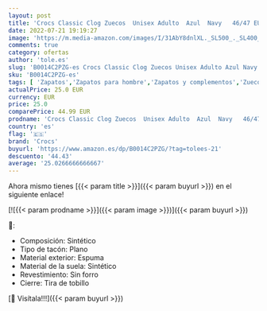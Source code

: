 ```yaml
---
layout: post
title: 'Crocs Classic Clog Zuecos  Unisex Adulto  Azul  Navy   46/47 EU'
date: 2022-07-21 19:19:27
image: 'https://m.media-amazon.com/images/I/31AbY8dnlXL._SL500_._SL400_.jpg'
comments: true
category: ofertas
author: 'tole.es'
slug: 'B0014C2PZG-es Crocs Classic Clog Zuecos Unisex Adulto Azul Navy 46/47 EU'
sku: 'B0014C2PZG-es'
tags: [ 'Zapatos','Zapatos para hombre','Zapatos y complementos','Zuecos y mules para hombre','crocs','zuecos','🇪🇸', ]
actualPrice: 25.0 EUR
currency: EUR
price: 25.0
comparePrice: 44.99 EUR
prodname: 'Crocs Classic Clog Zuecos  Unisex Adulto  Azul  Navy   46/47 EU'
country: 'es'
flag: '🇪🇸'
brand: 'Crocs'
buyurl: 'https://www.amazon.es/dp/B0014C2PZG/?tag=tolees-21'
descuento: '44.43'
average: '25.0266666666667'
---
```


Ahora mismo tienes [{{< param title >}}]({{< param buyurl >}}) en el siguiente enlace!

[![{{< param prodname >}}]({{< param image >}})]({{< param buyurl >}})

🔎:

- Composición: Sintético
- Tipo de tacón: Plano
- Material exterior: Espuma
- Material de la suela: Sintético
- Revestimiento: Sin forro
- Cierre: Tira de tobillo

[🛒 Visítala!!!]({{< param buyurl >}})
